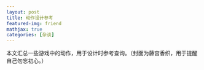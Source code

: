 ```yaml
---
layout: post
title: 动作设计参考
featured-img: friend
mathjax: true
categories: [杂谈]
---
```


本文汇总一些游戏中的动作，用于设计时参考查询。（封面为藤宫香织，用于提醒自己勿忘初心。）

<!--more-->